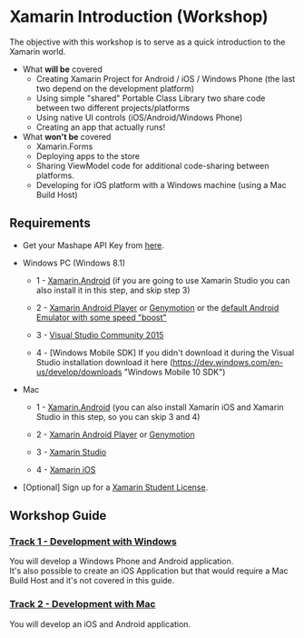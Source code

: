 # Xamarin Introduction (Workshop)
The objective with this workshop is to serve as a quick introduction to the Xamarin world.

* What **will be** covered
	* Creating Xamarin Project for Android / iOS / Windows Phone (the last two depend on the development platform)
	* Using simple "shared" Portable Class Library two share code between two different projects/platforms
	* Using native UI controls (iOS/Android/Windows Phone)
	* Creating an app that actually runs!
* What **won't be** covered
	* Xamarin.Forms
	* Deploying apps to the store
	* Sharing ViewModel code for additional code-sharing between platforms.
	* Developing for iOS platform with a Windows machine (using a Mac Build Host)



## Requirements ##

* Get your Mashape API Key from [here](https://www.mashape.com/ronreiter/meme-generator).

* Windows PC (Windows 8.1)

	* 1 - [Xamarin.Android](http://developer.xamarin.com/guides/android/getting_started/installation/windows/ "Xamarin.Android") (if you are going to use Xamarin Studio you can also install it in this step, and skip step 3)

	* 2 - [Xamarin Android Player](https://xamarin.com/android-player "Xamarin Android Player") or [Genymotion](https://www.genymotion.com/#%21/ "Genymotion") or the [default Android Emulator with some speed "boost"](http://developer.xamarin.com/guides/android/getting_started/installation/accelerating_android_emulators/)
		

	* 3 - [Visual Studio Community 2015](https://www.visualstudio.com/downloads/download-visual-studio-vs "Visual Studio Community 2015")

	* 4 - [Windows Mobile SDK] If you didn't download it during the Visual Studio installation download it here (https://dev.windows.com/en-us/develop/downloads "Windows Mobile 10 SDK")
	
* Mac

	* 1 - [Xamarin.Android](http://developer.xamarin.com/guides/android/getting_started/installation/mac/ "Xamarin.Android") (you can also install Xamarin iOS and Xamarin Studio in this step, so you can skip 3 and 4)

	* 2 - [Xamarin Android Player](https://xamarin.com/android-player "Xamarin Android Player") or [Genymotion](https://www.genymotion.com/#%21/ "Genymotion")
		

	* 3 - [Xamarin Studio](http://xamarin.com/download "Xamarin Studio")

	* 4 - [Xamarin iOS](http://developer.xamarin.com/guides/ios/getting_started/installation/mac/)


* [Optional] Sign up for a [Xamarin Student License](https://xamarin.com/student).


## Workshop Guide ##

### [Track 1 - Development with Windows](Guide-Windows.md) ###
You will develop a Windows Phone and Android application.  
It's also possible to create an iOS Application but that would require a Mac Build Host and it's not covered in this guide.


### [Track 2 - Development with Mac](Guide-Mac.md) ###
You will develop an iOS and Android application.  
